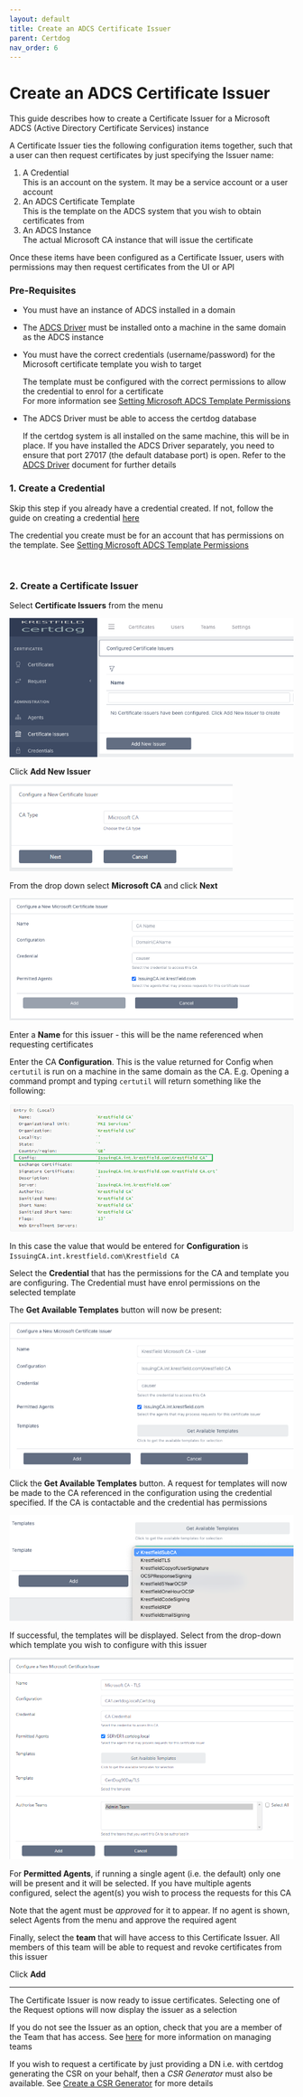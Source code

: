 ```yaml
---
layout: default
title: Create an ADCS Certificate Issuer
parent: Certdog
nav_order: 6
---
```

# Create an ADCS Certificate Issuer

  

This guide describes how to create a Certificate Issuer for a Microsoft ADCS (Active Directory Certificate Services) instance  

A Certificate Issuer ties the following configuration items together, such that a user can then request certificates by just specifying the Issuer name:  

1. A Credential  
   This is an account on the system. It may be a service account or a user account
3. An ADCS Certificate Template  
   This is the template on the ADCS system that you wish to obtain certificates from
4. An ADCS Instance  
   The actual Microsoft CA instance that will issue the certificate

  

Once these items have been configured as a Certificate Issuer, users with permissions may then request certificates from the UI or API  



### Pre-Requisites

* You must have an instance of ADCS installed in a domain

* The [ADCS Driver](adcsdriver.html) must be installed onto a machine in the same domain as the ADCS instance

* You must have the correct credentials (username/password) for the Microsoft certificate template you wish to target  
   
   The template must be configured with the correct permissions to allow the credential to enrol for a certificate  
   For more information see [Setting Microsoft ADCS Template Permissions](setting_adcs_template_permissions.html)
   
* The ADCS Driver must be able to access the certdog database  

   If the certdog system is all installed on the same machine, this will be in place. If you have installed the ADCS Driver separately, you need to ensure that port 27017 (the default database port) is open. Refer to the [ADCS Driver](adcsdriver.html)  document for further details



### 1. Create a Credential

   Skip this step if you already have a credential created.  If not, follow the guide on creating a credential [here](credentials.html)  

   The credential you create must be for an account that has permissions on the template. See [Setting Microsoft ADCS Template Permissions](setting_adcs_template_permissions.html)  

​     

### 2. Create a Certificate Issuer

   Select **Certificate Issuers** from the menu  

<img src=".\images\new_ms_issuer.png" alt="image-20210620094636154" style="zoom: 67%;" />

   Click **Add New Issuer**  

<img src=".\images\new_ms_ca_issuer.png" alt="image-20210116161811294" style="zoom:67%;" />

   From the drop down select **Microsoft CA** and click **Next**  

<img src=".\images\ms_issuer_1.png" alt="image-20210125143720260" style="zoom:67%;" />

Enter a **Name** for this issuer - this will be the name referenced when requesting certificates  

Enter the CA **Configuration**. This is the value returned for Config when ``certutil`` is run on a machine in the same domain as the CA. E.g. Opening a command prompt and typing ``certutil`` will return something like the following:  

![image-20210620094957527](.\images\ms-ca-certutil.png)


In this case the value that would be entered for **Configuration** is ``IssuingCA.int.krestfield.com\Krestfield CA``  

Select the **Credential** that has the permissions for the CA and template you are configuring. The Credential must have enrol permissions on the selected template  

The **Get Available Templates** button will now be present:  

<img src=".\images\ms_issuer_2.png" alt="image-20210125144250008" style="zoom:67%;" />

Click the **Get Available Templates** button. A request for templates will now be made to the CA referenced in the configuration using the credential specified. If the CA is contactable and the credential has permissions  

<img src=".\images\ms_issuer_3.png" alt="image-20210125144417207" style="zoom:67%;" />

If successful, the templates will be displayed. Select from the drop-down which template you wish to configure with this issuer  

<img src=".\images\msca-setup.png" alt="image-20210620095612254" style="zoom:67%;" />

For **Permitted Agents**, if running a single agent (i.e. the default) only one will be present and it will be selected. If you have multiple agents configured, select the agent(s) you wish to process the requests for this CA  

Note that the agent must be *approved* for it to appear. If no agent is shown, select Agents from the menu and approve the required agent  

Finally, select the **team** that will have access to this Certificate Issuer. All members of this team will be able to request and revoke certificates from this issuer

Click **Add**  

---

The Certificate Issuer is now ready to issue certificates. Selecting one of the Request options will now display the issuer as a selection  

If you do not see the Issuer as an option, check that you are a member of the Team that has access. See [here](teams.html) for more information on managing teams

If you wish to request a certificate by just providing a DN i.e. with certdog generating the CSR on your behalf, then a *CSR Generator* must also be available. See [Create a CSR Generator](create_csr_generator.html) for more details

